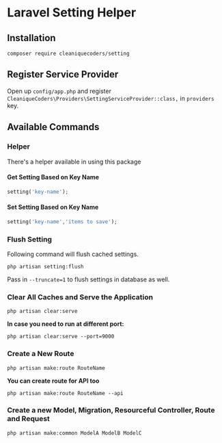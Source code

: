 # Laravel Setting Helper

## Installation

```
composer require cleaniquecoders/setting
```

## Register Service Provider

Open up `config/app.php` and register `CleaniqueCoders\Providers\SettingServiceProvider::class,` in `providers` key.

## Available Commands

### Helper

There's a helper available in using this package

#### Get Setting Based on Key Name

```php
setting('key-name');
```

#### Set Setting Based on Key Name

```php
setting('key-name','items to save');
```

### Flush Setting

Following command will flush cached settings.

```
php artisan setting:flush
```

Pass in `--truncate=1` to flush settings in database as well.

### Clear All Caches and Serve the Application

```
php artisan clear:serve
```

**In case you need to run at different port:**

```
php artisan clear:serve --port=9000
```

### Create a New Route

```
php artisan make:route RouteName
```

**You can create route for API too**

```
php artisan make:route RouteName --api
```

### Create a new Model, Migration, Resourceful Controller, Route and Request

```
php artisan make:common ModelA ModelB ModelC
```